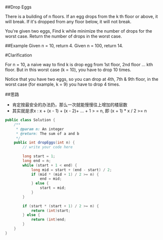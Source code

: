 ##Drop Eggs

  There is a building of n floors. If an egg drops from the k th floor or above, it will break. If it's dropped from any floor below, it will not break.

  You're given two eggs, Find k while minimize the number of drops for the worst case. Return the number of drops in the worst case.

##Example
  Given n = 10, return 4.
  Given n = 100, return 14.

#Clarification
  
  For n = 10, a naive way to find k is drop egg from 1st floor, 2nd floor ... kth floor. But in this worst case (k = 10), you have to drop 10 times.

  Notice that you have two eggs, so you can drop at 4th, 7th & 9th floor, in the worst case (for example, k = 9) you have to drop 4 times.
  
##思路
- 肯定按最安全的办法扔，那么一次就能慢慢往上增加的楼层数
- 其实就是求x : x + (x - 1) + (x - 2)+ ... + 1 > = n, 即 (x + 1) * x / 2 >= n


```java
public class Solution {
    /**
     * @param n: An integer
     * @return: The sum of a and b
     */
    public int dropEggs(int n) {
        // write your code here
        
        long start = 1;
        long end = n;
        while (start + 1 < end) {
            long mid = start + (end - start) / 2;
            if (mid * (mid + 1) / 2 >= n) {
                end = mid;
            } else {
                start = mid;
            } 
        }
        
        if (start * (start + 1) / 2 >= n) {
            return (int)start;
        } else {
            return (int)end;
        }
    }
}
```
